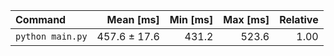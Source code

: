 | Command | Mean [ms] | Min [ms] | Max [ms] | Relative |
|:---|---:|---:|---:|---:|
| `python main.py` | 457.6 ± 17.6 | 431.2 | 523.6 | 1.00 |
